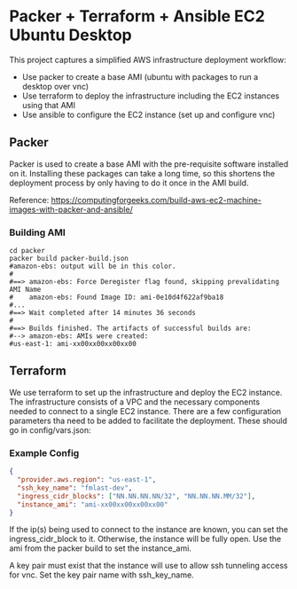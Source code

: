 # Packer + Terraform + Ansible EC2 Ubuntu Desktop

This project captures a simplified AWS infrastructure deployment workflow:

* Use packer to create a base AMI (ubuntu with packages to run a desktop over vnc)
* Use terraform to deploy the infrastructure including the EC2 instances using that AMI
* Use ansible to configure the EC2 instance (set up and configure vnc)

## Packer
Packer is used to create a base AMI with the pre-requisite software installed on it.  Installing these packages can
take a long time, so this shortens the deployment process by only having to do it once in the AMI build.

Reference: https://computingforgeeks.com/build-aws-ec2-machine-images-with-packer-and-ansible/

### Building AMI

```shell script
cd packer
packer build packer-build.json 
#amazon-ebs: output will be in this color.
#
#==> amazon-ebs: Force Deregister flag found, skipping prevalidating AMI Name
#    amazon-ebs: Found Image ID: ami-0e10d4f622af9ba18
#...
#==> Wait completed after 14 minutes 36 seconds
#
#==> Builds finished. The artifacts of successful builds are:
#--> amazon-ebs: AMIs were created:
#us-east-1: ami-xx00xx00xx00xx00

```

## Terraform
We use terraform to set up the infrastructure and deploy the EC2 instance.  The infrastructure consists of a 
VPC and the necessary components needed to connect to a single EC2 instance. There are a few configuration parameters
tha need to be added to facilitate the deployment.  These should go in config/vars.json: 

### Example Config

```json
{
  "provider.aws.region": "us-east-1",
  "ssh_key_name": "fmlast-dev",
  "ingress_cidr_blocks": ["NN.NN.NN.NN/32", "NN.NN.NN.MM/32"],
  "instance_ami": "ami-xx00xx00xx00xx00"
}
```

If the ip(s) being used to connect to the instance are known, you can set the ingress_cidr_block to it.  Otherwise,
the instance will be fully open.  Use the ami from the packer build to set the instance_ami.

A key pair must exist that the instance will use to allow ssh tunneling access for vnc.  Set the key pair name
with ssh_key_name.


